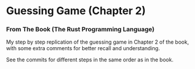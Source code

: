# Guessing Game (Chapter 2)
### From The Book (The Rust Programming Language)

My step by step replication of the guessing game in Chapter 2 of the book, with some extra comments for better recall and understanding.

See the commits for different steps in the same order as in the book.
